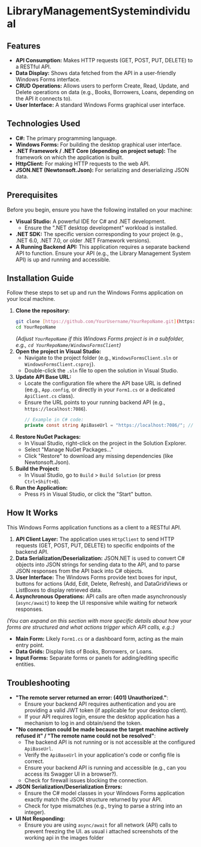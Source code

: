 # LibraryManagementSystemindividual
## Features

* **API Consumption:** Makes HTTP requests (GET, POST, PUT, DELETE) to a RESTful API.
* **Data Display:** Shows data fetched from the API in a user-friendly Windows Forms interface.
* **CRUD Operations:** Allows users to perform Create, Read, Update, and Delete operations on data (e.g., Books, Borrowers, Loans, depending on the API it connects to).
* **User Interface:** A standard Windows Forms graphical user interface.

## Technologies Used

* **C#:** The primary programming language.
* **Windows Forms:** For building the desktop graphical user interface.
* **.NET Framework / .NET Core (depending on project setup):** The framework on which the application is built.
* **HttpClient:** For making HTTP requests to the web API.
* **JSON.NET (Newtonsoft.Json):** For serializing and deserializing JSON data.

## Prerequisites

Before you begin, ensure you have the following installed on your machine:

* **Visual Studio:** A powerful IDE for C# and .NET development.
    * Ensure the ".NET desktop development" workload is installed.
* **.NET SDK:** The specific version corresponding to your project (e.g., .NET 6.0, .NET 7.0, or older .NET Framework versions).
* **A Running Backend API:** This application requires a separate backend API to function. Ensure your API (e.g., the Library Management System API) is up and running and accessible.

## Installation Guide

Follow these steps to set up and run the Windows Forms application on your local machine.

1.  **Clone the repository:**
    ```bash
    git clone [https://github.com/YourUsername/YourRepoName.git](https://github.com/YourUsername/YourRepoName.git)
    cd YourRepoName
    ```
    *(Adjust `YourRepoName` if this Windows Forms project is in a subfolder, e.g., `cd YourRepoName/WindowsFormsClient`)*
2.  **Open the project in Visual Studio:**
    * Navigate to the project folder (e.g., `WindowsFormsClient.sln` or `WindowsFormsClient.csproj`).
    * Double-click the `.sln` file to open the solution in Visual Studio.
3.  **Update API Base URL:**
    * Locate the configuration file where the API base URL is defined (ee.g., `App.config`, or directly in your `Form1.cs` or a dedicated `ApiClient.cs` class).
    * Ensure the URL points to your running backend API (e.g., `https://localhost:7086`).
        ```csharp
        // Example in C# code:
        private const string ApiBaseUrl = "https://localhost:7086/"; // Adjust if your API runs on a different port/address
        ```
4.  **Restore NuGet Packages:**
    * In Visual Studio, right-click on the project in the Solution Explorer.
    * Select "Manage NuGet Packages..."
    * Click "Restore" to download any missing dependencies (like Newtonsoft.Json).
5.  **Build the Project:**
    * In Visual Studio, go to `Build` > `Build Solution` (or press `Ctrl+Shift+B`).
6.  **Run the Application:**
    * Press `F5` in Visual Studio, or click the "Start" button.

## How It Works

This Windows Forms application functions as a client to a RESTful API.

1.  **API Client Layer:** The application uses `HttpClient` to send HTTP requests (GET, POST, PUT, DELETE) to specific endpoints of the backend API.
2.  **Data Serialization/Deserialization:** JSON.NET is used to convert C# objects into JSON strings for sending data to the API, and to parse JSON responses from the API back into C# objects.
3.  **User Interface:** The Windows Forms provide text boxes for input, buttons for actions (Add, Edit, Delete, Refresh), and DataGridViews or ListBoxes to display retrieved data.
4.  **Asynchronous Operations:** API calls are often made asynchronously (`async/await`) to keep the UI responsive while waiting for network responses.

*(You can expand on this section with more specific details about how your forms are structured and what actions trigger which API calls, e.g.:)*

* **Main Form:** Likely `Form1.cs` or a dashboard form, acting as the main entry point.
* **Data Grids:** Display lists of Books, Borrowers, or Loans.
* **Input Forms:** Separate forms or panels for adding/editing specific entities.


## Troubleshooting

* **"The remote server returned an error: (401) Unauthorized."**:
    * Ensure your backend API requires authentication and you are providing a valid JWT token (if applicable for your desktop client).
    * If your API requires login, ensure the desktop application has a mechanism to log in and obtain/send the token.
* **"No connection could be made because the target machine actively refused it" / "The remote name could not be resolved"**:
    * The backend API is not running or is not accessible at the configured `ApiBaseUrl`.
    * Verify the `ApiBaseUrl` in your application's code or config file is correct.
    * Ensure your backend API is running and accessible (e.g., can you access its Swagger UI in a browser?).
    * Check for firewall issues blocking the connection.
* **JSON Serialization/Deserialization Errors:**
    * Ensure the C# model classes in your Windows Forms application exactly match the JSON structure returned by your API.
    * Check for type mismatches (e.g., trying to parse a string into an integer).
* **UI Not Responding:**
    * Ensure you are using `async/await` for all network (API) calls to prevent freezing the UI.
as usual i attached screenshots of the working api in the images folder
